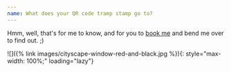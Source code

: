 ```yaml
---
name: What does your QR code tramp stamp go to?
---
```


Hmm, well, that's for me to know, and for you to [book me](#contact) and bend me over to find out. ;)

![]({% link images/cityscape-window-red-and-black.jpg %}){: style="max-width: 100%;" loading="lazy"}
